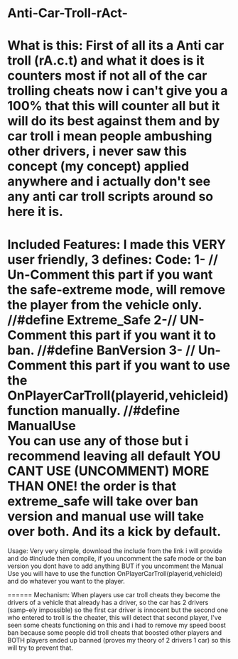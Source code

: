 # Anti-Car-Troll-rAct-

What is this:
First of all its a Anti car troll (rA.c.t) and what it does is it counters most if not all of the car trolling cheats now i can't give you a 100% that this will counter all but it will do its best against them and by car troll i mean people ambushing other drivers, i never saw this concept (my concept) applied anywhere and i actually don't see any anti car troll scripts around so here it is.
=====

Included Features:
I made this VERY user friendly, 3 defines:
Code:
1- 
// Un-Comment this part if you want the safe-extreme mode, will remove the player from the vehicle only. 
//#define Extreme_Safe 
2-// UN-Comment this part if you want it to ban. 
//#define BanVersion 
3- // Un-Comment this part if you want to use the OnPlayerCarTroll(playerid,vehicleid) function manually. 
//#define ManualUse  
You can use any of those but i recommend leaving all default YOU CANT USE (UNCOMMENT) MORE THAN ONE! the order is that extreme_safe will take over ban version and manual use will take over both. And its a kick by default.
======

Usage:
Very very simple, download the include from the link i will provide and do #include <name of the file> then compile, if you uncomment the safe mode or the ban version you dont have to add anything BUT if you uncomment the Manual Use you will have to use the function OnPlayerCarTroll(playerid,vehicleid) and do whatever you want to the player.
  
======
Mechanism:
When players use car troll cheats they become the drivers of a vehicle that already has a driver, so the car has 2 drivers (samp-ely impossible) so the first car driver is innocent but the second one who entered to troll is the cheater, this will detect that second player, I've seen some cheats functioning on this and i had to remove my speed boost ban because some people did troll cheats that boosted other players and BOTH players ended up banned (proves my theory of 2 drivers 1 car) so this will try to prevent that.
